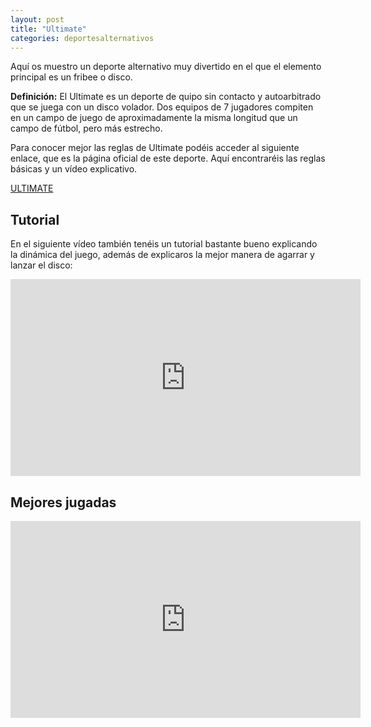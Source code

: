 ```yaml
---
layout: post
title: "Ultimate"
categories: deportesalternativos
---
```


Aquí os muestro un deporte alternativo muy divertido en el que el elemento principal es un fribee o disco.

**Definición:** El Ultimate es un deporte de quipo sin contacto y autoarbitrado que se juega con un disco volador. Dos equipos de 7 jugadores compiten en un campo de juego de aproximadamente la misma longitud que un campo de fútbol, pero más estrecho.

Para conocer mejor las reglas de Ultimate podéis acceder al siguiente enlace, que es la página oficial de este deporte. Aquí encontraréis las reglas básicas y un vídeo explicativo.

[ULTIMATE](https://fedv.es/qu-es-el-ultimate-cmo-jugar)

## Tutorial

En el siguiente vídeo también tenéis un tutorial bastante bueno explicando la dinámica del juego, además de explicaros la mejor manera de agarrar y lanzar el disco:

<iframe width="560" height="315" src="https://www.youtube.com/embed/WaVwmdt658Y" title="YouTube video player" frameborder="0" allow="accelerometer; autoplay; clipboard-write; encrypted-media; gyroscope; picture-in-picture" allowfullscreen></iframe>

## Mejores jugadas

<iframe width="560" height="315" src="https://www.youtube.com/embed/HhUays2ehyI" title="YouTube video player" frameborder="0" allow="accelerometer; autoplay; clipboard-write; encrypted-media; gyroscope; picture-in-picture" allowfullscreen></iframe>


